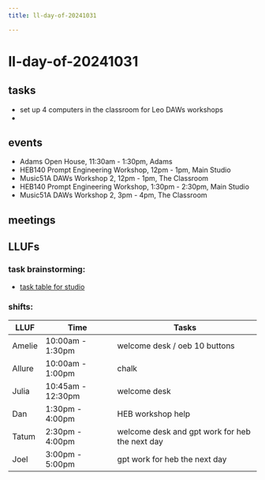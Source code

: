 ```yaml
---
title: ll-day-of-20241031

---
```


# ll-day-of-20241031

## tasks
* set up 4 computers in the classroom for Leo DAWs workshops
* 
## events
* Adams Open House, 11:30am - 1:30pm, Adams
* HEB140 Prompt Engineering Workshop, 12pm - 1pm, Main Studio
* Music51A DAWs Workshop 2, 12pm - 1pm, The Classroom
* HEB140 Prompt Engineering Workshop, 1:30pm - 2:30pm, Main Studio
* Music51A DAWs Workshop 2, 3pm - 4pm, The Classroom

## meetings

## LLUFs
### task brainstorming:
* [task table for studio](https://airtable.com/appN3NB28TdhG2S7x/tblHsMq7e2MwOiqsd/viwAYqLBckEODBII1?blocks=hide)

### shifts:

| LLUF    | Time               | Tasks            |
| ------- |--------------------|------------------|
| Amelie  | 10:00am - 1:30pm    |    welcome desk  / oeb 10 buttons      |
| Allure  | 10:00am - 1:00pm    | chalk            |
| Julia   | 10:45am - 12:30pm   |     welcome desk         |
| Dan     | 1:30pm - 4:00pm     |      HEB workshop help        |
| Tatum   | 2:30pm - 4:00pm     |  welcome desk and gpt work for heb the next day     |
| Joel    | 3:00pm - 5:00pm     |     gpt work for heb the next day       |
